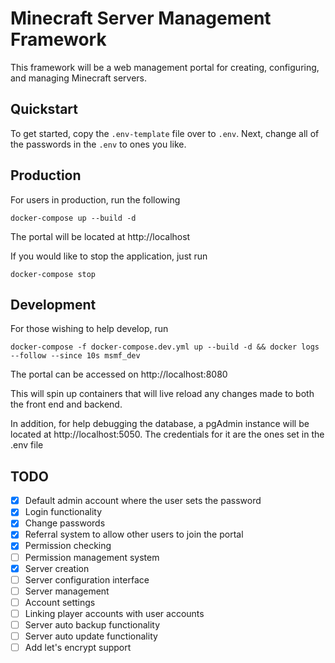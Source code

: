 # Minecraft Server Management Framework

This framework will be a web management portal for creating, configuring, and managing Minecraft servers.

## Quickstart

To get started, copy the `.env-template` file over to `.env`. Next, change all of the passwords in the `.env` to ones you like.

## Production

For users in production, run the following

```
docker-compose up --build -d
```

The portal will be located at http://localhost

If you would like to stop the application, just run

```
docker-compose stop
```

## Development

For those wishing to help develop, run 

```
docker-compose -f docker-compose.dev.yml up --build -d && docker logs --follow --since 10s msmf_dev
```

The portal can be accessed on http://localhost:8080

This will spin up containers that will live reload any changes made to both the front end and backend.

In addition, for help debugging the database, a pgAdmin instance will be located at http://localhost:5050. The credentials for it are the ones set in the .env file

## TODO

- [x] Default admin account where the user sets the password
- [x] Login functionality
- [x] Change passwords
- [x] Referral system to allow other users to join the portal
- [x] Permission checking
- [ ] Permission management system
- [x] Server creation
- [ ] Server configuration interface
- [ ] Server management
- [ ] Account settings
- [ ] Linking player accounts with user accounts
- [ ] Server auto backup functionality
- [ ] Server auto update functionality
- [ ] Add let's encrypt support